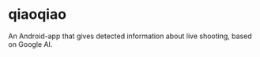 # qiaoqiao
An Android-app that gives detected information about live shooting, based on Google AI.
 
